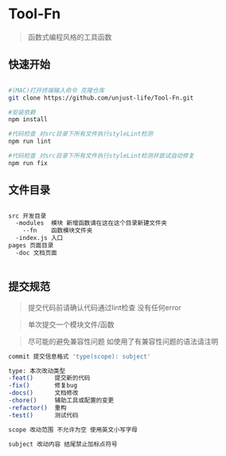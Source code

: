 # Tool-Fn

> 函数式编程风格的工具函数

## 快速开始

``` bash

#(MAC)打开终端输入命令 克隆仓库
git clone https://github.com/unjust-life/Tool-Fn.git

#安装依赖
npm install

#代码检查 对src目录下所有文件执行styleLint检测
npm run lint

#代码检查 对src目录下所有文件执行styleLint检测并尝试自动修复
npm run fix

```



## 文件目录
``` bash

src 开发目录
  -modules  模块 新增函数请在这在这个目录新建文件夹
    --fn    函数模块文件夹
  -index.js 入口
pages 页面目录
  -doc 文档页面

```



``` bash
```

提交规范
---
>提交代码前请确认代码通过lint检查 没有任何error

>单次提交一个模块文件/函数

>尽可能的避免兼容性问题 如使用了有兼容性问题的语法请注明

``` bash
commit 提交信息格式 'type(scope): subject'

type: 本次改动类型
-feat()      提交新的代码
-fix()       修复bug
-docs()      文档修改
-chore()     辅助工具或配置的变更
-refactor()  重构
-test()      测试代码

scope 改动范围 不允许为空 使用英文小写字母

subject 改动内容 结尾禁止加标点符号

```
